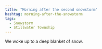 ```yaml
---
title: "Morning after the second snowstorm"
hashtag: morning-after-the-snowstorm
tags:
  - Snowstorm
  - Stillwater Township
---
```

We woke up to a deep blanket of snow.